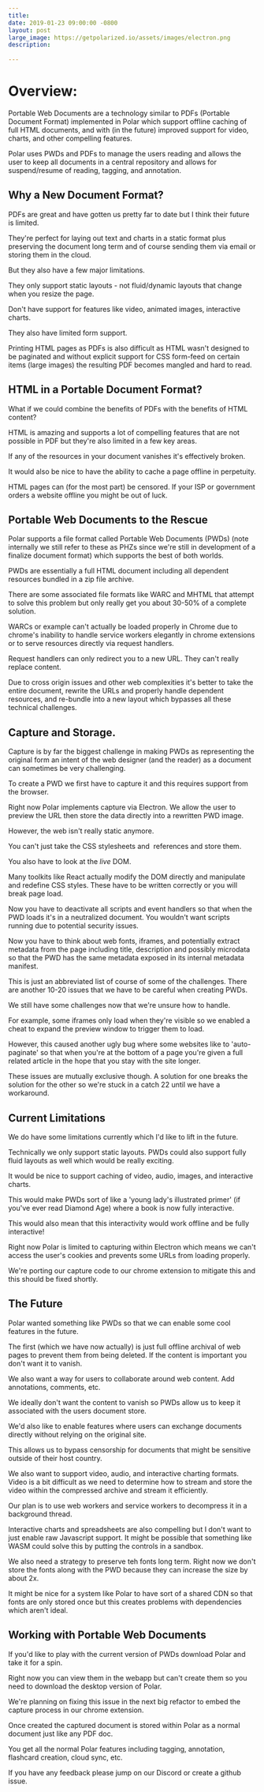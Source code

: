 ```yaml
---
title: 
date: 2019-01-23 09:00:00 -0800
layout: post
large_image: https://getpolarized.io/assets/images/electron.png
description:
 
---
```


# Overview:

Portable Web Documents are a technology similar to PDFs (Portable Document
Format) implemented in Polar which support offline caching of full HTML
documents, and with (in the future) improved support for video, charts, and
other compelling features.

Polar uses PWDs and PDFs to manage the users reading and allows the user to keep
all documents in a central repository and allows for suspend/resume of reading,
tagging, and annotation.

## Why a New Document Format?

PDFs are great and have gotten us pretty far to date but I think their future 
is limited.

They're perfect for laying out text and charts in a static format plus
preserving the document long term and of course sending them via email or
storing them in the cloud.

But they also have a few major limitations.

They only support static layouts - not fluid/dynamic layouts that change when
you resize the page.

Don't have support for features like video, animated images, interactive charts.

They also have limited form support.

Printing HTML pages as PDFs is also difficult as HTML wasn't designed to be 
paginated and without explicit support for CSS form-feed on certain items 
(large images) the resulting PDF becomes mangled and hard to read. 

## HTML in a Portable Document Format?

What if we could combine the benefits of PDFs with the benefits of HTML content?

HTML is amazing and supports a lot of compelling features that are not possible 
in PDF but they're also limited in a few key areas.

If any of the resources in your document vanishes it's effectively broken.

It would also be nice to have the ability to cache a page offline in perpetuity.  

HTML pages can (for the most part) be censored.  If your ISP or government orders
a website offline you might be out of luck.

## Portable Web Documents to the Rescue

Polar supports a file format called Portable Web Documents (PWDs) (note
internally we still refer to these as PHZs since we're still in development of a 
finalize document format) which supports the best of both worlds.

PWDs are essentially a full HTML document including all dependent resources 
bundled in a zip file archive.

There are some associated file formats like WARC and MHTML that attempt to solve
this problem but only really get you about 30-50% of a complete solution.

WARCs or example can't actually be loaded properly in Chrome due to chrome's 
inability to handle service workers elegantly in chrome extensions or to serve
resources directly via request handlers. 

Request handlers can only redirect you to a new URL.  They can't really replace 
content.   

Due to cross origin issues and other web complexities it's better to take the 
entire document, rewrite the URLs and properly handle dependent resources,
and re-bundle into a new layout which bypasses all these technical challenges.

## Capture and Storage.

Capture is by far the biggest challenge in making PWDs as representing the
original form an intent of the web designer (and the reader) as a document can
sometimes be very challenging.

To create a PWD we first have to capture it and this requires support from the 
browser.

Right now Polar implements capture via Electron.  We allow the user to preview 
the URL then store the data directly into a rewritten PWD image.

However, the web isn't really static anymore.

You can't just take the CSS stylesheets and <img> references and store them.

You also have to look at the *live* DOM.

Many toolkits like React actually modify the DOM directly and manipulate and 
redefine CSS styles.  These have to be written correctly or you will break
page load.

Now you have to deactivate all scripts and event handlers so that when the 
PWD loads it's in a neutralized document. You wouldn't want scripts running due
to potential security issues.

Now you have to think about web fonts, iframes, and potentially extract metadata 
from the page including title, description and possibly microdata so that the 
PWD has the same metadata exposed in its internal metadata manifest.

This is just an abbreviated list of course of some of the challenges.  There are
another 10-20 issues that we have to be careful when creating PWDs.

We still have some challenges now that we're unsure how to handle.

For example, some iframes only load when they're visible so we enabled a cheat 
to expand the preview window to trigger them to load.

However, this caused another ugly bug where some websites like to 'auto-paginate'
so that when you're at the bottom of a page you're given a full related article
in the hope that you stay with the site longer.

These issues are mutually exclusive though.  A solution for one breaks the
solution for the other so we're stuck in a catch 22 until we have a workaround.

## Current Limitations

We do have some limitations currently which I'd like to lift in the future.

Technically we only support static layouts. PWDs could also support fully fluid
layouts as well which would be really exciting.

It would be nice to support caching of video, audio, images, and interactive 
charts.  

This would make PWDs sort of like a 'young lady's illustrated primer' (if you've 
ever read Diamond Age) where a book is now fully interactive.

This would also mean that this interactivity would work offline and be fully 
interactive!  

Right now Polar is limited to capturing within Electron which means we can't 
access the user's cookies and prevents some URLs from loading properly.

We're porting our capture code to our chrome extension to mitigate this and 
this should be fixed shortly.

## The Future

Polar wanted something like PWDs so that we can enable some cool features in the
future.

The first (which we have now actually) is just full offline archival of web
pages to prevent them from being deleted.  If the content is important you don't
want it to vanish.

We also want a way for users to collaborate around web content.  Add
annotations, comments, etc.

We ideally don't want the content to vanish so PWDs allow us to keep it
associated with the users document store.

We'd also like to enable features where users can exchange documents directly 
without relying on the original site.

This allows us to bypass censorship for documents that might be sensitive 
outside of their host country.  

We also want to support video, audio, and interactive charting formats. Video
is a bit difficult as we need to determine how to stream and store the video 
within the compressed archive and stream it efficiently.  

Our plan is to use web workers and service workers to decompress it in a 
background thread.

Interactive charts and spreadsheets are also compelling but I don't want to just
enable raw Javascript support.  It might be possible that something like WASM
could solve this by putting the controls in a sandbox.

We also need a strategy to preserve teh fonts long term.  Right now we don't
store the fonts along with the PWD because they can increase the size by about
2x.  

It might be nice for a system like Polar to have sort of a shared CDN so that
fonts are only stored once but this creates problems with dependencies which 
aren't ideal.

## Working with Portable Web Documents

If you'd like to play with the current version of PWDs download Polar and take
it for a spin.

Right now you can view them in the webapp but can't create them so you need to
download the desktop version of Polar.

We're planning on fixing this issue in the next big refactor to embed the
capture process in our chrome extension.

Once created the captured document is stored within Polar as a normal document 
just like any PDF doc.

You get all the normal Polar features including tagging, annotation, flashcard
creation, cloud sync, etc.

If you have any feedback please jump on our Discord or create a github issue.
